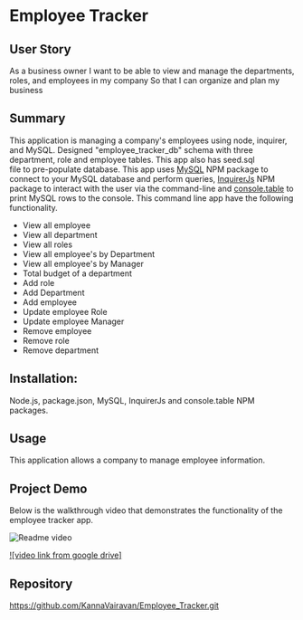 # Employee Tracker

## User Story

As a business owner
I want to be able to view and manage the departments, roles, and employees in my company
So that I can organize and plan my business

## Summary

This application is managing a company's employees using node, inquirer, and MySQL. Designed "employee_tracker_db" schema with three department, role and employee tables. This app also has seed.sql  
file to pre-populate database. This app uses [MySQL](https://www.npmjs.com/package/mysql) NPM package to connect to your MySQL database and perform queries, [InquirerJs](https://www.npmjs.com/package/inquirer/v/0.2.3) NPM package to interact with the user via the command-line and [console.table](https://www.npmjs.com/package/console.table) to print MySQL rows to the console.
This command line app have the following functionality.

- View all employee
- View all department
- View all roles
- View all employee's by Department
- View all employee's by Manager
- Total budget of a department
- Add role
- Add Department
- Add employee
- Update employee Role
- Update employee Manager
- Remove employee
- Remove role
- Remove department

## Installation:

Node.js, package.json, MySQL, InquirerJs and console.table NPM packages.

## Usage

This application allows a company to manage employee information.

## Project Demo

Below is the walkthrough video that demonstrates the functionality of the employee tracker app.<br/>

<img src="./assets/employeeTracker.gif" alt="Readme video"  >

[![video link from google drive]](https://drive.google.com/file/d/1AKsraQtF_XhyDFpcQEMcVxKLRoE5wQHv/view)

## Repository

https://github.com/KannaVairavan/Employee_Tracker.git
